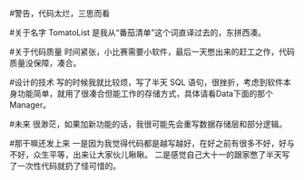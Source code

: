 ﻿#警告，代码太烂，三思而看

#关于名字
TomatoList 是我从“番茄清单”这个词直译过去的，东拼西凑。

#关于代码质量
时间紧张，小比赛需要小软件，最后一天憋出来的赶工之作，代码质量没保障，凑合。

#设计的技术
写的时候我就比较烦，写了半天 SQL 语句，很挫折，考虑到软件本身功能简单，就用了很凑合但能工作的存储方式，具体请看Data下面的那个 Manager。

#未来
很渺茫，如果加新功能的话，我很可能先会重写数据存储层和部分逻辑。

#那干嘛还发上来
一是因为我觉得代码都是越写越好，在好之前有很多不好，好与不好，众生平等，出来让大家伙儿瞅瞅。
二是感觉自己大十一的跟家憋了半天写了一次性代码就扔了怪可惜的。